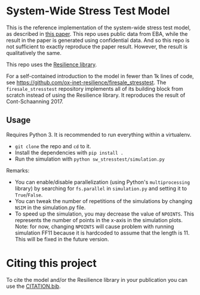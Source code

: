 # System-Wide Stress Test Model

This is the reference implementation of the system-wide stress test model, as
described in [this
paper](https://www.bankofengland.co.uk/working-paper/2020/foundations-of-system-wide-financial-stress-testing-with-heterogeneous-institutions).
This repo uses public data from EBA, while the result in the paper is generated
using confidential data. And so this repo is not sufficient to exactly
reproduce the paper result. However, the result is qualitatively the same.

This repo uses the [Resilience
library](https://github.com/ox-inet-resilience/resilience).

For a self-contained introduction to the model in fewer than 1k lines of code,
see https://github.com/ox-inet-resilience/firesale_stresstest.  The
`firesale_stresstest` repository implements all of its building block from
scratch instead of using the Resilience library.  It reproduces the result of
Cont-Schaanning 2017.

## Usage

Requires Python 3. It is recommended to run everything within a virtualenv.
- `git clone` the repo and `cd` to it.
- Install the dependencies with `pip install .`
- Run the simulation with `python sw_stresstest/simulation.py`

Remarks:
- You can enable/disable parallelization (using Python's `multiprocessing`
  library) by searching for `fs.parallel` in `simulation.py` and setting it to
  `True`/`False`.
- You can tweak the number of repetitions of the simulations by changing `NSIM`
  in the simulation.py file.
- To speed up the simulation, you may decrease the value of `NPOINTS`. This
  represents the number of points in the x-axis in the simulation plots. Note:
  for now, changing `NPOINTS` will cause problem with running simulation FF11
  because it is hardcoded to assume that the length is 11. This will be fixed
  in the future version.

# Citing this project
To cite the model and/or the Resilience library in your publication you can use the [CITATION.bib](https://github.com/ox-inet-resilience/sw_stresstest/blob/main/CITATION.bib).
